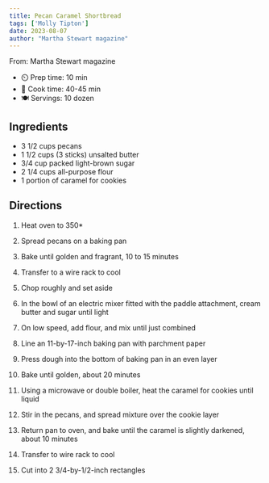 ```yaml
---
title: Pecan Caramel Shortbread
tags: ['Molly Tipton']
date: 2023-08-07
author: "Martha Stewart magazine"
---
```

From: Martha Stewart magazine

- ⏲️ Prep time: 10 min
- 🍳 Cook time: 40-45 min
- 🍽️ Servings: 10 dozen

## Ingredients

- 3 1/2 cups pecans
- 1 1/2 cups (3 sticks) unsalted butter
- 3/4 cup packed light-brown sugar
- 2 1/4 cups all-purpose flour
- 1 portion of caramel for cookies

## Directions

1. Heat oven to 350*
2. Spread pecans on a baking pan
3. Bake until golden and fragrant, 10 to 15 minutes
4. Transfer to a wire rack to cool
5. Chop roughly and set aside

6. In the bowl of an electric mixer fitted with the paddle attachment, cream butter and sugar until light
7. On low speed, add flour, and mix until just combined

8. Line an 11-by-17-inch baking pan with parchment paper
9. Press dough into the bottom of baking pan in an even layer
10. Bake until golden, about 20 minutes

11. Using a microwave or double boiler, heat the caramel for cookies until liquid
12. Stir in the pecans, and spread mixture over the cookie layer
13. Return pan to oven, and bake until the caramel is slightly darkened, about 10 minutes
14. Transfer to wire rack to cool
15. Cut into 2 3/4-by-1/2-inch rectangles
